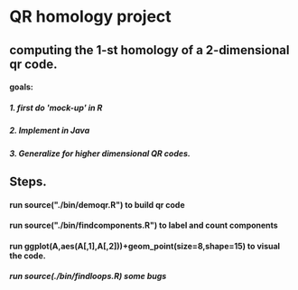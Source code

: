 # QR homology project
## computing the 1-st homology of a 2-dimensional qr code.
#### goals:
##### 1. first do 'mock-up' in R
##### 2. Implement in Java
##### 3. Generalize for higher dimensional QR codes.

## Steps.
#### run source("./bin/demoqr.R") to build qr code
#### run source("./bin/findcomponents.R") to label and count components
#### run ggplot(A,aes(A[,1],A[,2]))+geom_point(size=8,shape=15) to visual the code.
##### run source(./bin/findloops.R) some bugs
